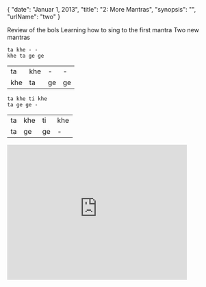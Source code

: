 <data>
{
    "date": "Januar 1, 2013",
    "title": "2: More Mantras",
    "synopsis": "",
    "urlName": "two"
}
</data>


Review of the bols
Learning how to sing to the first mantra
Two new mantras

    ta khe - -
    khe ta ge ge

<table>
    <tr>
        <td>ta</td> 
        <td>khe</td> 
        <td>-</td> 
        <td>-</td> 
    </tr>
    <tr>
        <td>khe</td> 
        <td>ta</td> 
        <td>ge</td> 
        <td>ge</td> 
    </tr>
</table>


    ta khe ti khe
    ta ge ge -

<table>
    <tr>
        <td>ta</td> 
        <td>khe</td> 
        <td>ti</td> 
        <td>khe</td> 
    </tr>
    <tr>
        <td>ta</td> 
        <td>ge</td> 
        <td>ge</td> 
        <td>-</td> 
    </tr>
</table>



<iframe width="420" height="315" src="http://www.youtube.com/embed/IeZSJRjc3GI" frameborder="0" allowfullscreen></iframe>
